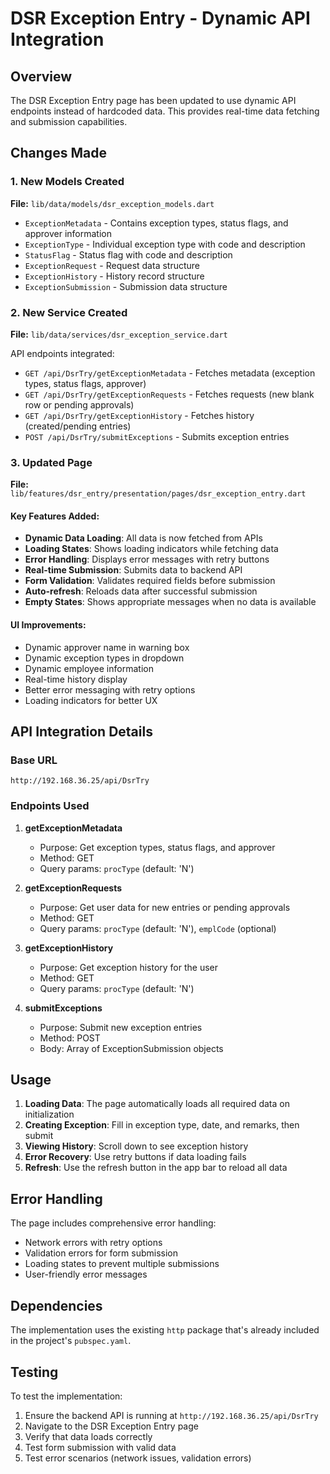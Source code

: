 # DSR Exception Entry - Dynamic API Integration

## Overview
The DSR Exception Entry page has been updated to use dynamic API endpoints instead of hardcoded data. This provides real-time data fetching and submission capabilities.

## Changes Made

### 1. New Models Created
**File:** `lib/data/models/dsr_exception_models.dart`

- `ExceptionMetadata` - Contains exception types, status flags, and approver information
- `ExceptionType` - Individual exception type with code and description
- `StatusFlag` - Status flag with code and description
- `ExceptionRequest` - Request data structure
- `ExceptionHistory` - History record structure
- `ExceptionSubmission` - Submission data structure

### 2. New Service Created
**File:** `lib/data/services/dsr_exception_service.dart`

API endpoints integrated:
- `GET /api/DsrTry/getExceptionMetadata` - Fetches metadata (exception types, status flags, approver)
- `GET /api/DsrTry/getExceptionRequests` - Fetches requests (new blank row or pending approvals)
- `GET /api/DsrTry/getExceptionHistory` - Fetches history (created/pending entries)
- `POST /api/DsrTry/submitExceptions` - Submits exception entries

### 3. Updated Page
**File:** `lib/features/dsr_entry/presentation/pages/dsr_exception_entry.dart`

#### Key Features Added:
- **Dynamic Data Loading**: All data is now fetched from APIs
- **Loading States**: Shows loading indicators while fetching data
- **Error Handling**: Displays error messages with retry buttons
- **Real-time Submission**: Submits data to backend API
- **Form Validation**: Validates required fields before submission
- **Auto-refresh**: Reloads data after successful submission
- **Empty States**: Shows appropriate messages when no data is available

#### UI Improvements:
- Dynamic approver name in warning box
- Dynamic exception types in dropdown
- Dynamic employee information
- Real-time history display
- Better error messaging with retry options
- Loading indicators for better UX

## API Integration Details

### Base URL
```
http://192.168.36.25/api/DsrTry
```

### Endpoints Used

1. **getExceptionMetadata**
   - Purpose: Get exception types, status flags, and approver
   - Method: GET
   - Query params: `procType` (default: 'N')

2. **getExceptionRequests**
   - Purpose: Get user data for new entries or pending approvals
   - Method: GET
   - Query params: `procType` (default: 'N'), `emplCode` (optional)

3. **getExceptionHistory**
   - Purpose: Get exception history for the user
   - Method: GET
   - Query params: `procType` (default: 'N')

4. **submitExceptions**
   - Purpose: Submit new exception entries
   - Method: POST
   - Body: Array of ExceptionSubmission objects

## Usage

1. **Loading Data**: The page automatically loads all required data on initialization
2. **Creating Exception**: Fill in exception type, date, and remarks, then submit
3. **Viewing History**: Scroll down to see exception history
4. **Error Recovery**: Use retry buttons if data loading fails
5. **Refresh**: Use the refresh button in the app bar to reload all data

## Error Handling

The page includes comprehensive error handling:
- Network errors with retry options
- Validation errors for form submission
- Loading states to prevent multiple submissions
- User-friendly error messages

## Dependencies

The implementation uses the existing `http` package that's already included in the project's `pubspec.yaml`.

## Testing

To test the implementation:
1. Ensure the backend API is running at `http://192.168.36.25/api/DsrTry`
2. Navigate to the DSR Exception Entry page
3. Verify that data loads correctly
4. Test form submission with valid data
5. Test error scenarios (network issues, validation errors) 